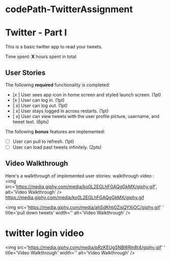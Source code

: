 # codePath-TwitterAssignment

# Twitter - Part I

This is a basic twitter app to read your tweets.

Time spent: **X** hours spent in total

## User Stories

The following **required** functionality is completed:

- [x ] User sees app icon in home screen and styled launch screen. (1pt)
- [x ] User can log in. (1pt)
- [ x] User can log out. (1pt)
- [ x] User stays logged in across restarts. (1pt)
- [ x] User can view tweets with the user profile picture, username, and tweet text. (6pts)

The following **bonus** features are implemented:

- [ ] User can pull to refresh. (1pt)
- [ ] User can load past tweets infinitely. (2pts)

## Video Walkthrough

Here's a walkthrough of implemented user stories:
walkthrough video :
<img src='https://media.giphy.com/media/ko0L2EGLhFGAQgGkMX/giphy.gif', alt='Video Walkthrough' /> <br>
https://media.giphy.com/media/ko0L2EGLhFGAQgGkMX/giphy.gif

<img src='https://media.giphy.com/media/ahSdKhtj0ZisQYXiOC/giphy.gif'
' title='pull down tweets' width='' alt='Video Walkthrough' />
# twitter login video
<img src='https://media.giphy.com/media/pRzKEUgSNBl6Rln8t4/giphy.gif'
' title='Video Walkthrough' width='' alt='Video Walkthrough' /> <br>
